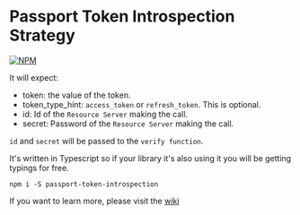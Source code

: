 # Passport Token Introspection Strategy

[![NPM](https://nodei.co/npm/passport-token-introspection.png?downloads=true&downloadRank=true&stars=true)](https://nodei.co/npm/passport-token-introspection/)

It will expect: 

  - token: the value of the token.
  - token_type_hint: `access_token` or `refresh_token`. This is optional.
  - id: Id of the `Resource Server` making the call.
  - secret: Password of the `Resource Server` making the call.

`id` and `secret` will be passed to the `verify function`.

It's written in Typescript so if your library it's also using it you will be getting typings for free.

```
npm i -S passport-token-introspection
```

If you want to learn more, please visit the [wiki](https://github.com/valudio/passport-token-introspection/wiki/How-to-use-it)

